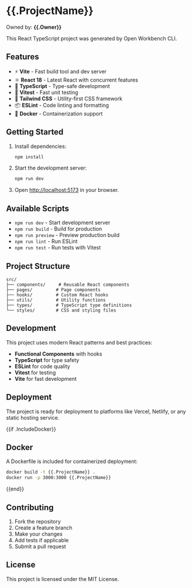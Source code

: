 # {{.ProjectName}}

Owned by: **{{.Owner}}**

This React TypeScript project was generated by Open Workbench CLI.

## Features

- ⚡️ **Vite** - Fast build tool and dev server
- ⚛️ **React 18** - Latest React with concurrent features
- 🔷 **TypeScript** - Type-safe development
- 🧪 **Vitest** - Fast unit testing
- 🎨 **Tailwind CSS** - Utility-first CSS framework
- 📦 **ESLint** - Code linting and formatting
- 🐳 **Docker** - Containerization support

## Getting Started

1. Install dependencies:

   ```bash
   npm install
   ```

2. Start the development server:

   ```bash
   npm run dev
   ```

3. Open [http://localhost:5173](http://localhost:5173) in your browser.

## Available Scripts

- `npm run dev` - Start development server
- `npm run build` - Build for production
- `npm run preview` - Preview production build
- `npm run lint` - Run ESLint
- `npm run test` - Run tests with Vitest

## Project Structure

```
src/
├── components/     # Reusable React components
├── pages/         # Page components
├── hooks/         # Custom React hooks
├── utils/         # Utility functions
├── types/         # TypeScript type definitions
└── styles/        # CSS and styling files
```

## Development

This project uses modern React patterns and best practices:

- **Functional Components** with hooks
- **TypeScript** for type safety
- **ESLint** for code quality
- **Vitest** for testing
- **Vite** for fast development

## Deployment

The project is ready for deployment to platforms like Vercel, Netlify, or any static hosting service.

{{if .IncludeDocker}}

## Docker

A Dockerfile is included for containerized deployment:

```bash
docker build -t {{.ProjectName}} .
docker run -p 3000:3000 {{.ProjectName}}
```

{{end}}

## Contributing

1. Fork the repository
2. Create a feature branch
3. Make your changes
4. Add tests if applicable
5. Submit a pull request

## License

This project is licensed under the MIT License.

